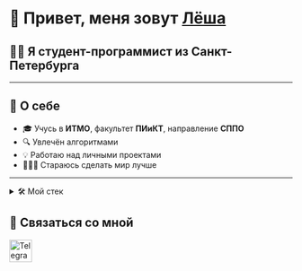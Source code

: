 # 👋 Привет, меня зовут <a href="https://github.com/ren1kron" target="_blank">Лёша</a> 

## 🧑‍🎓 Я студент-программист из Санкт-Петербурга

---

## 📖 О себе

- 🎓 Учусь в **ИТМО**, факультет **ПИиКТ**, направление **СППО**
- 🔍 Увлечён алгоритмами
- 💡 Работаю над личными проектами
- 🧑🏼‍💻 Стараюсь сделать мир лучше

---

<details>
  <summary><bold>🛠️ Мой стек</summary>
  <br/>

  ### 🔙 Backend
  <p>
    <img src="https://cdn.jsdelivr.net/gh/devicons/devicon/icons/php/php-original.svg" height="40" alt="PHP" />
    <img src="https://cdn.jsdelivr.net/gh/devicons/devicon/icons/spring/spring-original.svg" height="40" alt="Spring" />
    <img src="https://img.shields.io/badge/Jakarta%20EE-000.svg?style=for-the-badge&logo=java&logoColor=white" height="25" alt="Jakarta EE"/>
  </p>

  ### 🎨 Frontend
  <p>
    <img src="https://cdn.jsdelivr.net/gh/devicons/devicon/icons/react/react-original.svg" height="40" alt="React" />
    <img src="https://cdn.jsdelivr.net/gh/devicons/devicon/icons/angularjs/angularjs-original.svg" height="40" alt="Angular" />
    <img src="https://cdn.jsdelivr.net/gh/devicons/devicon/icons/vuejs/vuejs-original.svg" height="40" alt="Vue.js" />
  </p>

  ### 🗄️ Database
  <p>
    <img src="https://cdn.jsdelivr.net/gh/devicons/devicon/icons/postgresql/postgresql-original.svg" height="40" alt="PostgreSQL" />
    <img src="https://img.shields.io/badge/Oracle_DB-F80000?style=for-the-badge&logo=oracle&logoColor=white" height="25" alt="Oracle DB" />
  </p>

  ### ☁️ Контейнеры
  <p>
    <img src="https://cdn.jsdelivr.net/gh/devicons/devicon/icons/docker/docker-original.svg" height="40" alt="Docker" />
    <img src="https://cdn.jsdelivr.net/gh/devicons/devicon/icons/kubernetes/kubernetes-plain.svg" height="40" alt="Kubernetes" />
  </p>

  ### 🔁 Middleware / брокеры
  <p>
    <img src="https://img.shields.io/badge/Apache%20Kafka-231F20?style=for-the-badge&logo=apachekafka&logoColor=white" height="25" alt="Kafka"/>
  </p>

  ### 🌐 Серверы приложений
  <p>
    <img src="https://img.shields.io/badge/WildFly-000000?style=for-the-badge&logo=wildfly&logoColor=white" height="25" alt="Wildfly"/>
    <img src="https://img.shields.io/badge/Tomcat-F8DC75?style=for-the-badge&logo=apachetomcat&logoColor=black" height="25" alt="Tomcat"/>
  </p>
  
</details>

## 🤝 Связаться со мной

<a href="https://t.me/ren1kron/">
  <img src="https://github.com/gauravghongde/social-icons/blob/master/PNG/Color/Telegram.png?raw=true" width="40" alt="Telegram" />
</a>
